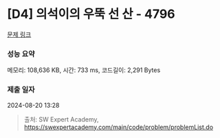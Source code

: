 # [D4] 의석이의 우뚝 선 산 - 4796 

[문제 링크](https://swexpertacademy.com/main/code/problem/problemDetail.do?contestProbId=AWS2h6AKBCoDFAVT) 

### 성능 요약

메모리: 108,636 KB, 시간: 733 ms, 코드길이: 2,291 Bytes

### 제출 일자

2024-08-20 13:28



> 출처: SW Expert Academy, https://swexpertacademy.com/main/code/problem/problemList.do